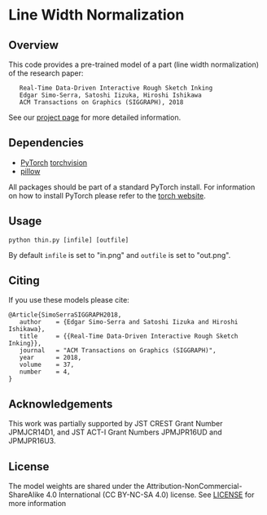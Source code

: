 # Line Width Normalization

## Overview

This code provides a pre-trained model of a part (line width normalization) of the research paper:

```
   Real-Time Data-Driven Interactive Rough Sketch Inking
   Edgar Simo-Serra, Satoshi Iizuka, Hiroshi Ishikawa
   ACM Transactions on Graphics (SIGGRAPH), 2018
```

See our [project page](https://esslab.jp/~ess/research/inking/) for more detailed information.

## Dependencies

- [PyTorch](http://pytorch.org/)
  [torchvision](http://pytorch.org/docs/master/torchvision/)
- [pillow](http://pillow.readthedocs.io/en/latest/index.html)

All packages should be part of a standard PyTorch install. For information on how to install PyTorch please refer to the [torch website](http://pytorch.org/).

## Usage

```
python thin.py [infile] [outfile]
```

By default `infile` is set to "in.png" and `outfile` is set to "out.png".

## Citing

If you use these models please cite:

```
@Article{SimoSerraSIGGRAPH2018,
   author    = {Edgar Simo-Serra and Satoshi Iizuka and Hiroshi Ishikawa},
   title     = {{Real-Time Data-Driven Interactive Rough Sketch Inking}},
   journal   = "ACM Transactions on Graphics (SIGGRAPH)",
   year      = 2018,
   volume    = 37,
   number    = 4,
}
```

## Acknowledgements

This work was partially supported by JST CREST Grant Number JPMJCR14D1, and JST ACT-I Grant Numbers JPMJPR16UD and JPMJPR16U3.

## License

The model weights are shared under the Attribution-NonCommercial-ShareAlike 4.0 International (CC BY-NC-SA 4.0) license. See [LICENSE](./LICENSE) for more information
